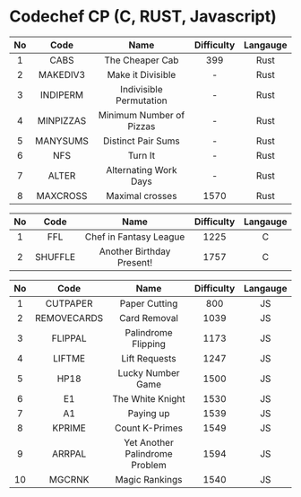 # Codechef CP (C, RUST, Javascript)

| No  |   Code    |           Name           | Difficulty | Langauge |
| :-: | :-------: | :----------------------: | :--------: | :------: |
|  1  |   CABS    |     The Cheaper Cab      |    399     |   Rust   |
|  2  | MAKEDIV3  |    Make it Divisible     |     -      |   Rust   |
|  3  | INDIPERM  | Indivisible Permutation  |     -      |   Rust   |
|  4  | MINPIZZAS | Minimum Number of Pizzas |     -      |   Rust   |
|  5  | MANYSUMS  |    Distinct Pair Sums    |     -      |   Rust   |
|  6  |    NFS    |         Turn It          |     -      |   Rust   |
|  7  |   ALTER   |  Alternating Work Days   |     -      |   Rust   |
|  8  | MAXCROSS  |     Maximal crosses      |    1570    |   Rust   |

| No  |  Code   |           Name            | Difficulty | Langauge |
| :-: | :-----: | :-----------------------: | :--------: | :------: |
|  1  |   FFL   |  Chef in Fantasy League   |    1225    |    C     |
|  2  | SHUFFLE | Another Birthday Present! |    1757    |    C     |

| No  |    Code     |              Name              | Difficulty | Langauge |
| :-: | :---------: | :----------------------------: | :--------: | :------: |
|  1  |  CUTPAPER   |         Paper Cutting          |    800     |    JS    |
|  2  | REMOVECARDS |          Card Removal          |    1039    |    JS    |
|  3  |   FLIPPAL   |      Palindrome Flipping       |    1173    |    JS    |
|  4  |   LIFTME    |         Lift Requests          |    1247    |    JS    |
|  5  |    HP18     |       Lucky Number Game        |    1500    |    JS    |
|  6  |     E1      |        The White Knight        |    1530    |    JS    |
|  7  |     A1      |           Paying up            |    1539    |    JS    |
|  8  |   KPRIME    |         Count K-Primes         |    1549    |    JS    |
|  9  |   ARRPAL    | Yet Another Palindrome Problem |    1594    |    JS    |
| 10  |   MGCRNK    |         Magic Rankings         |    1540    |    JS    |
